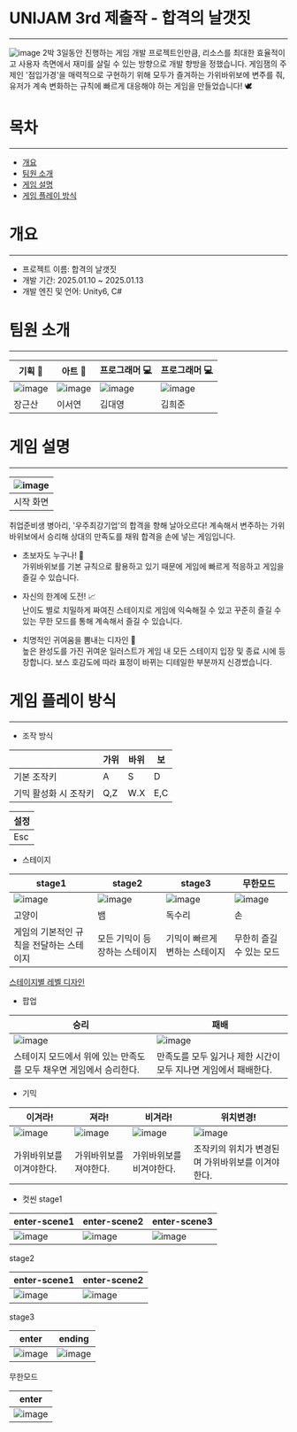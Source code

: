 # UNIJAM 3rd 제출작 - 합격의 날갯짓
---
![image](https://github.com/user-attachments/assets/d73747d9-7e2d-4c16-9cd8-ce68f3391232)
2박 3일동안 진행하는 게임 개발 프로젝트인만큼, 리소스를 최대한 효율적이고 사용자 측면에서 재미를 살릴 수 있는 방향으로 개발 향방을 정했습니다. 게임잼의 주제인 '점입가경'을 매력적으로 구현하기 위해 모두가 즐겨하는 가위바위보에 변주를 줘, 유저가 계속 변화하는 규칙에 빠르게 대응해야 하는 게임을 만들었습니다! 🕊
# 목차
---
- [개요](#개요)
- [팀원 소개](#팀원-소개)
- [게임 설명](#게임-설명)
- [게임 플레이 방식](#게임-플레이-방식)
# 개요
---
- 프로젝트 이름: 합격의 날갯짓
- 개발 기간: 2025.01.10 ~ 2025.01.13
- 개발 엔진 및 언어: Unity6, C#

# 팀원 소개
---

| 기획 📝                                | 아트 🎨                                | 프로그래머 💻                             | 프로그래머 💻                             |
| ------------------------------------ | ------------------------------------ | ------------------------------------ | ------------------------------------ |
| ![image](https://github.com/user-attachments/assets/3146b02a-1a25-4222-afeb-4850f0e00ced) | ![image](https://github.com/user-attachments/assets/7b5fffc2-d8df-4b0b-8bd5-3ea472d5175f) | ![image](https://github.com/user-attachments/assets/e0b5d0eb-c210-440a-9b93-57739b8bc483) | ![image](https://github.com/user-attachments/assets/c1b7e0cd-e1b9-4ed9-9a11-9b54a597b343) |
| 장근산                                  | 이서연                                  | 김대영                                  | 김희준                                  |

# 게임 설명
---

| ![image](https://github.com/user-attachments/assets/125e9e98-6ca1-4c70-aeb3-ff6057f92640) |
| ------------------------------------ |
| 시작 화면                                |
 취업준비생 병아리, '우주최강기업'의 합격을 향해 날아오르다! 계속해서 변주하는 가위바위보에서 승리해 상대의 만족도를 채워 합격을 손에 넣는 게임입니다.

- 초보자도 누구나! 👶  
가위바위보를 기본 규칙으로 활용하고 있기 때문에 게임에 빠르게 적응하고 게임을 즐길 수 있습니다. 

- 자신의 한계에 도전! 📈  
난이도 별로 치밀하게 짜여진 스테이지로 게임에 익숙해질 수 있고
꾸준히 즐길 수 있는 무한 모드를 통해 계속해서 즐길 수 있습니다.

- 치명적인 귀여움을 뽐내는 디자인 🌟  
높은 완성도를 가진 귀여운 일러스트가 게임 내 모든 스테이지 입장 및 종료 시에 등장합니다. 보스 호감도에 따라 표정이 바뀌는 디테일한 부분까지 신경썼습니다.

# 게임 플레이 방식
---
- 조작 방식

|              | 가위  | 바위  | 보   |
| ------------ | --- | --- | --- |
| 기본 조작키       | A   | S   | D   |
| 기믹 활성화 시 조작키 | Q,Z | W.X | E,C |

| 설정  |
| --- |
| Esc |

- 스테이지

| stage1                               | stage2                               | stage3                               | 무한모드                                 |
| ------------------------------------ | ------------------------------------ | ------------------------------------ | ------------------------------------ |
| ![image](https://github.com/user-attachments/assets/f68e5534-2be4-4a43-9bb7-489d421bb2fc) | ![image](https://github.com/user-attachments/assets/8669477b-c5a5-4543-aa9c-a916dc33eaf3) | ![image](https://github.com/user-attachments/assets/7fbd07c1-b4b0-49f2-a18c-db319207d61d) | ![image](https://github.com/user-attachments/assets/ca1cf458-d0ba-4e96-b1d5-f18f0593c6fb) |
| 고양이                                  | 뱀                                    | 독수리                                  | 손                                    |
| 게임의 기본적인 규칙을 전달하는 스테이지               | 모든 기믹이 등장하는 스테이지                     | 기믹이 빠르게 변하는 스테이지                     | 무한히 즐길 수 있는 모드                       |

[스테이지별 레벨 디자인](https://docs.google.com/spreadsheets/d/1V_M1dTHSem0vS8nZhM5NZgE6eihovyW2hids6ZehsyI/edit?usp=sharing)

- 팝업

| 승리                                     | 패배                                   |
| -------------------------------------- | ------------------------------------ |
| ![image](https://github.com/user-attachments/assets/98c10cae-59e5-4892-8c54-dd2a7b983a8b) | ![image](https://github.com/user-attachments/assets/ef38b970-b36f-429d-a23e-0ad8ac3ca5fd)|
| 스테이지 모드에서 위에 있는 만족도를 모두 채우면 게임에서 승리한다. | 만족도를 모두 잃거나 제한 시간이 모두 지나면 게임에서 패배한다. |

- 기믹

| 이겨라!                                 | 져라!                                  | 비겨라!                                 | 위치변경!                                |
| ------------------------------------ | ------------------------------------ | ------------------------------------ | ------------------------------------ |
| ![image](https://github.com/user-attachments/assets/07d453a7-8a23-4de0-858b-e609a561a4fe) | ![image](https://github.com/user-attachments/assets/a048e881-c81e-4eca-8b17-96280c0144e6) | ![image](https://github.com/user-attachments/assets/32799260-8bf6-458b-894d-d98297d9f30f) | ![image](https://github.com/user-attachments/assets/86a42c24-e081-440f-9ebd-0193b2f4a101) |
| 가위바위보를 이겨야한다.                        | 가위바위보를 져야한다.                         | 가위바위보를 비겨야한다.                        | 조작키의 위치가 변경된며 가위바위보를 이겨야한다.          |

- 컷씬
stage1 

| enter-scene1                         | enter-scene2                         | enter-scene3                         |
| ------------------------------------ | ------------------------------------ | ------------------------------------ |
|![image](https://github.com/user-attachments/assets/7ac9d560-f171-42e5-af74-b8b4c9e7ec2b) | ![image](https://github.com/user-attachments/assets/41ba8db7-3ead-4267-8cd3-d3b5a3c79e2e)| ![image](https://github.com/user-attachments/assets/cebfe106-b4d3-4209-9106-7279507d3cf1) |

stage2 

| enter-scene1                         | enter-scene2                         |
| ------------------------------------ | ------------------------------------ |
| ![image](https://github.com/user-attachments/assets/e1e644ba-2e1a-4da1-aec5-8305a9694489) | ![image](https://github.com/user-attachments/assets/9054f820-9965-4157-975a-db107ad98bc3) |

stage3

| enter                                | ending                               |
| ------------------------------------ | ------------------------------------ |
| ![image](https://github.com/user-attachments/assets/f8d4f27a-d412-4e7e-998a-11e60249b0ae) | ![image](https://github.com/user-attachments/assets/4d6353be-6982-4cd1-bcf2-5db0b6f56a98) |

무한모드

| enter                                |
| ------------------------------------ |
| ![image](https://github.com/user-attachments/assets/92a4ed5a-27b7-4167-85c4-08aad6dc8e40) |
